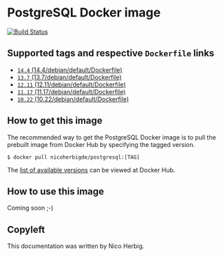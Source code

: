 # PostgreSQL Docker image

[![Build Status](https://github.com/nicoherbigio/docker-postgresql/actions/workflows/build-docker-images.yml/badge.svg)](https://github.com/nicoherbigio/docker-postgresql/actions/workflows/build-docker-images.yml)

## Supported tags and respective `Dockerfile` links

 * [`14.4` (14.4/debian/default/Dockerfile)](https://github.com/nicoherbigio/docker-postgresql/blob/main/14.4/debian/default/Dockerfile)
 * [`13.7` (13.7/debian/default/Dockerfile)](https://github.com/nicoherbigio/docker-postgresql/blob/main/13.7/debian/default/Dockerfile)
 * [`12.11` (12.11/debian/default/Dockerfile)](https://github.com/nicoherbigio/docker-postgresql/blob/main/12.11/debian/default/Dockerfile)
 * [`11.17` (11.17/debian/default/Dockerfile)](https://github.com/nicoherbigio/docker-postgresql/blob/main/11.17/debian/default/Dockerfile)
 * [`10.22` (10.22/debian/default/Dockerfile)](https://github.com/nicoherbigio/docker-postgresql/blob/main/10.22/debian/default/Dockerfile)

## How to get this image

The recommended way to get the PostgreSQL Docker image is to pull the prebuilt image from Docker Hub by specifying the tagged version.

```console
$ docker pull nicoherbigde/postgresql:[TAG]
```

The [list of available versions](https://hub.docker.com/r/nicoherbigde/postgresql/tags) can be viewed at Docker Hub.

## How to use this image

Coming soon ;-)

## Copyleft

This documentation was written by Nico Herbig.

